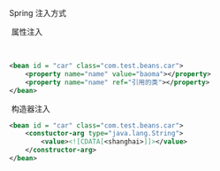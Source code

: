 Spring 注入方式

​     属性注入

​        

```xml
<bean id = "car" class="com.test.beans.car">
    <property name="name" value="baoma"></property>
    <property name="name" ref="引用的类"></property>
</bean>    
```

​    构造器注入

```xml
<bean id = "car" class="com.test.beans.car">
    <constuctor-arg type="java.lang.String">
        <value><![CDATA[<shanghai>]]></value>
    </constructor-arg> 
</bean>
```











































